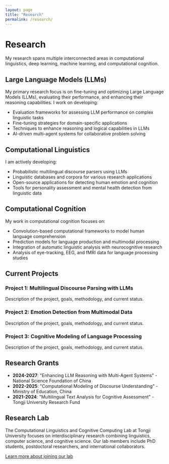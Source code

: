 ```yaml
---
layout: page
title: "Research"
permalink: /research/
---
```


# Research

My research spans multiple interconnected areas in computational linguistics, deep learning, machine learning, and computational cognition.

## Large Language Models (LLMs)

My primary research focus is on fine-tuning and optimizing Large Language Models (LLMs), evaluating their performance, and enhancing their reasoning capabilities. I work on developing:

- Evaluation frameworks for assessing LLM performance on complex linguistic tasks
- Fine-tuning strategies for domain-specific applications
- Techniques to enhance reasoning and logical capabilities in LLMs
- AI-driven multi-agent systems for collaborative problem solving

## Computational Linguistics

I am actively developing:

- Probabilistic multilingual discourse parsers using LLMs
- Linguistic databases and corpora for various research applications
- Open-source applications for detecting human emotion and cognition
- Tools for personality assessment and mental health detection from linguistic data

## Computational Cognition

My work in computational cognition focuses on:

- Convolution-based computational frameworks to model human language comprehension
- Prediction models for language production and multimodal processing
- Integration of automatic linguistic analysis with neurocognitive research
- Analysis of eye-tracking, EEG, and fMRI data for language processing studies

## Current Projects

### Project 1: Multilingual Discourse Parsing with LLMs
Description of the project, goals, methodology, and current status.

### Project 2: Emotion Detection from Multimodal Data
Description of the project, goals, methodology, and current status.

### Project 3: Cognitive Modeling of Language Processing
Description of the project, goals, methodology, and current status.

## Research Grants

- **2024-2027**: "Enhancing LLM Reasoning with Multi-Agent Systems" - National Science Foundation of China
- **2022-2025**: "Computational Modeling of Discourse Understanding" - Ministry of Education, China
- **2021-2024**: "Multilingual Text Analysis for Cognitive Assessment" - Tongji University Research Fund

## Research Lab

The Computational Linguistics and Cognitive Computing Lab at Tongji University focuses on interdisciplinary research combining linguistics, computer science, and cognitive science. Our lab members include PhD students, postdoctoral researchers, and international collaborators.

[Learn more about joining our lab](/contact)
